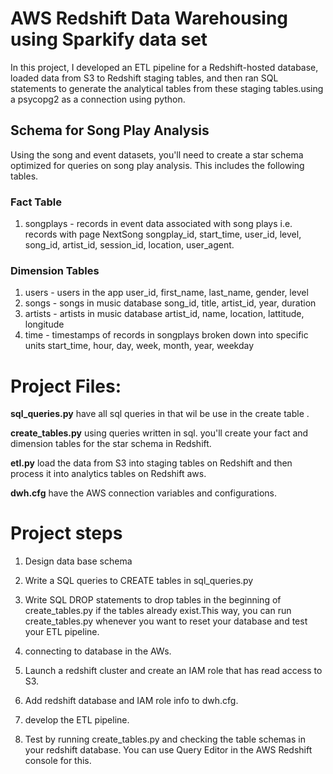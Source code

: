 # AWS Redshift Data Warehousing using Sparkify data set
In this project, I developed an ETL pipeline for a Redshift-hosted database, loaded data from S3 to Redshift staging tables, and then ran SQL statements to generate the analytical tables from these staging tables.using a psycopg2 as a connection using python.

## Schema for Song Play Analysis
Using the song and event datasets, you'll need to create a star schema optimized for queries on song play analysis. This includes the following tables.

### Fact Table
1. songplays - records in event data associated with song plays i.e. records with page NextSong
songplay_id, start_time, user_id, level, song_id, artist_id, session_id, location, user_agent.

### Dimension Tables
1. users - users in the app
user_id, first_name, last_name, gender, level
2. songs - songs in music database
song_id, title, artist_id, year, duration
3. artists - artists in music database
artist_id, name, location, lattitude, longitude
4. time - timestamps of records in songplays broken down into specific units
start_time, hour, day, week, month, year, weekday

# Project Files:
**sql_queries.py** have all sql queries in that wil be use in the create table .

**create_tables.py** using queries written in sql. you'll create your fact and dimension tables for the star schema in Redshift.

**etl.py** load the data from S3 into staging tables on Redshift and then process it into analytics tables on Redshift aws.

**dwh.cfg** have the AWS connection variables and configurations.

# Project steps
1. Design data base schema

2. Write a SQL  queries to CREATE  tables in sql_queries.py

3. Write SQL DROP statements to drop tables in the beginning of create_tables.py if the tables already exist.This way, you can run create_tables.py whenever you want to reset your database and test your ETL pipeline.

4. connecting to database in the AWs.

5. Launch a redshift cluster and create an IAM role that has read access to S3.

6. Add redshift database and IAM role info to dwh.cfg.

7. develop the ETL pipeline.

8. Test by running create_tables.py and checking the table schemas in your redshift database. You can use Query Editor in the AWS Redshift console for this.
